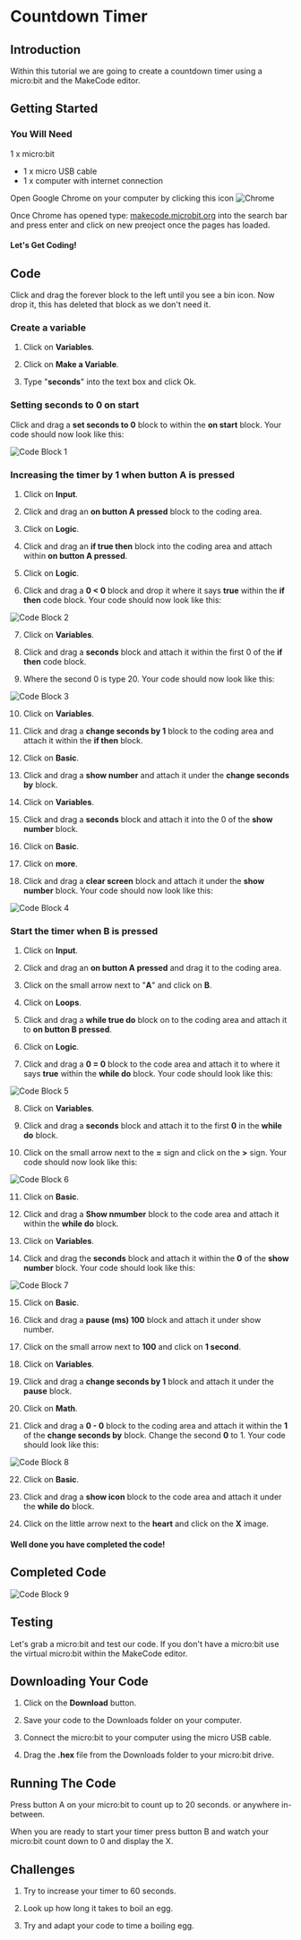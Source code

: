 # Countdown Timer

## Introduction

Within this tutorial we are going to create a countdown timer using a micro:bit and the MakeCode editor.

## Getting Started

### You Will Need

1 x micro:bit
* 1 x micro USB cable
* 1 x computer with internet connection

Open Google Chrome on your computer by clicking this icon ![Chrome](images/Chrome.png)

Once Chrome has opened type: [makecode.microbit.org](https://makecode.microbit.org/) into the search bar and press enter and click on new preoject once the pages has loaded.

#### Let's Get Coding!

## Code

Click and drag the forever block to the left until you see a bin icon. Now drop it, this has deleted that block as we don't need it.

### Create a variable

1. Click on **Variables**.

2. Click on **Make a Variable**.

3. Type "**seconds**" into the text box and click Ok.

### Setting seconds to 0 on start

Click and drag a **set seconds to 0** block to within the **on start** block. Your code should now look like this:

![Code Block 1](images/CodeBlock01.png)

### Increasing the timer by 1 when button A is pressed

1. Click on **Input**.

2. Click and drag an **on button A pressed** block to the coding area.

3. Click on **Logic**.

4. Click and drag an **if true then** block into the coding area and attach within **on button A pressed**.

5. Click on **Logic**.

6. Click and drag a **0 < 0** block and drop it where it says **true** within the **if then** code block. Your code should now look like this:

![Code Block 2](images/CodeBlock02.png)

7. Click on **Variables**.

8. Click and drag a **seconds** block and attach it within the first 0 of the **if then** code block.
9.  Where the second 0 is type 20. Your code should now look like this:

![Code Block 3](images/CodeBlock03.png)

10. Click on **Variables**.

11. Click and drag a **change seconds by 1** block to the coding area and attach it within the **if then** block.
12. Click on **Basic**.

13. Click and drag a **show number** and attach it under the **change seconds by** block.
14. Click on **Variables**.

15. Click and drag a **seconds** block and attach it into the 0 of the **show number** block.
16. Click on **Basic**.

17. Click on **more**.

18. Click and drag a **clear screen** block and attach it under the **show number** block. Your code should now look like this:

![Code Block 4](images/CodeBlock04.png)

### Start the timer when B is pressed

1. Click on **Input**.

2. Click and drag an **on button A pressed** and drag it to the coding area.
3. Click on the small arrow next to "**A**" and click on **B**.

4. Click on **Loops**.

5. Click and drag a **while true do** block on to the coding area and attach it to **on button B pressed**.

6. Click on **Logic**.

7. Click and drag a **0 = 0** block to the code area and attach it to where it says **true** within the **while do** block. Your code should look like this:

![Code Block 5](images/CodeBlock05.png)

8. Click on **Variables**.

9. Click and drag a **seconds** block and attach it to the first **0** in the **while do** block.

10. Click on the small arrow next to the **=** sign and click on the **>** sign. Your code should now look like this:

 ![Code Block 6](images/CodeBlock06.png)

11. Click on **Basic**.

12. Click and drag a **Show nmumber** block to the code area and attach it within the **while do** block.

13. Click on **Variables**.

14. Click and drag the **seconds** block and attach it within the **0** of the **show number** block. Your code should look like this:

![Code Block 7](images/CodeBlock07.png)

15. Click on **Basic**.

16. Click and drag a **pause (ms) 100** block and attach it under show number.

17. Click on the small arrow next to **100** and click on **1 second**.

18. Click on **Variables**.

19. Click and drag a **change seconds by 1** block and attach it under the **pause** block.

20. Click on **Math**.

21. Click and drag a **0 - 0** block to the coding area and attach it within the **1** of the **change seconds by** block. Change the second **0** to 1. Your code should look like this:

 ![Code Block 8](images/CodeBlock08.png)

22. Click on **Basic**.

23. Click and drag a **show icon** block to the code area and attach it under the **while do** block.

24. Click on the little arrow next to the **heart** and click on the **X** image.

#### Well done you have completed the code!

## Completed Code

![Code Block 9](images/CodeBlock09.png)

## Testing

Let's grab a micro:bit and test our code. If you don't have a micro:bit use the virtual micro:bit within the MakeCode editor.

## Downloading Your Code

1. Click on the **Download** button.

2. Save your code to the Downloads folder on your computer.

3. Connect the micro:bit to your computer using the micro USB cable.

4. Drag the **.hex** file from the Downloads folder to your micro:bit drive.

## Running The Code

Press button A on your micro:bit to count up to 20 seconds. or anywhere in-between. 

When you are ready to start your timer press button B and watch your micro:bit count down to 0 and display the X.

## Challenges

1. Try to increase your timer to 60 seconds.

2. Look up how long it takes to boil an egg.

3. Try and adapt your code to time a boiling egg.
